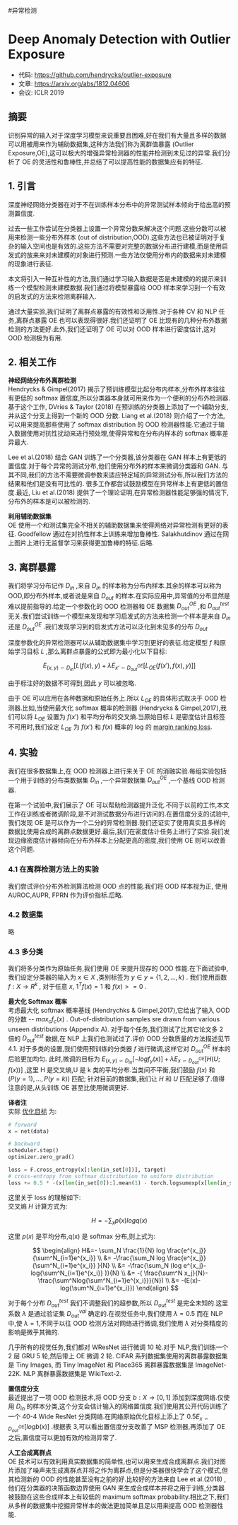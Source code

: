 #异常检测   

# Deep Anomaly Detection with Outlier Exposure
- 代码: <https://github.com/hendrycks/outlier-exposure>
- 文章: <https://arxiv.org/abs/1812.04606>
- 会议: ICLR 2019

## 摘要

识别异常的输入对于深度学习模型来说重要且困难,好在我们有大量且多样的数据可以用被用来作为辅助数据集,这种方法我们称为离群值暴露 (Outlier Exposure,OE),这可以极大的增强异常检测器的性能并检测到未见过的异常.我们分析了 OE 的灵活性和鲁棒性,并总结了可以提高性能的数据集应有的特征.

## 1. 引言

深度神经网络分类器在对于不在训练样本分布中的异常测试样本倾向于给出高的预测置信度.   

过去一些工作尝试在分类器上设置一个异常分数来解决这个问题.这些分数可以被用来检测一些分布外样本 (out of distribution,OOD).这些方法也已被证明对于复杂的输入空间也是有效的.这些方法不需要对完整的数据分布进行建模,而是使用启发式的放来来对未建模的对象进行预测.一些方法仅使用分布内的数据来对未建模的现象进行表征.  

本文将引入一种互补性的方法,我们通过学习输入数据是否是未建模的的提示来训练一个模型检测未建模数据.我们通过将模型暴露给 OOD 样本来学习到一个有效的启发式的方法来检测离群输入.

通过大量实验,我们证明了离群点暴露的有效性和泛用性.对于各种 CV 和 NLP 任务,离群点暴露 OE 也可以表现得很好.我们还证明了 OE 比现有的几种分布外数据检测的方法更好.此外,我们还证明了 OE 可以对 OOD 样本进行密度估计,这对 OOD 检测极为有用.

## 2. 相关工作

**神经网络分布外离群检测**  
Hendrycks & Gimpel(2017) 揭示了预训练模型比起分布内样本,分布外样本往往有更低的 softmax 置信度,所以分类器本身就可用来作为一个便利的分布外检测器.基于这个工作, DVries & Taylor (2018) 在预训练的分类器上添加了一个辅助分支,并从这个分支上得到一个新的 OOD 分数. Liang et al.(2018) 则介绍了一个方法,可以用来提高那些使用了 softmax distribution 的 OOD 检测器性能.它通过于输入数据使用对抗性扰动来进行预处理,使得异常和在分布内样本的 softmax 概率差异最大.

Lee et al.(2018) 结合 GAN 训练了一个分类器,该分类器在 GAN 样本上有更低的置信度.对于每个异常的测试分布,他们使用分布外的样本来微调分类器和 GAN. 与其不同,我们的方法不需要微调参数来适应特定域的异常测试分布,所以我们方法的结果和他们是没有可比性的. 很多工作都尝试鼓励模型在异常样本上有更低的置信度.最近, Liu et al.(2018) 提供了一个理论证明,在异常检测器性能足够强的情况下,分布外的样本是可以被检测的.  

**利用辅助数据集**  
OE 使用一个和测试集完全不相关的辅助数据集来使得网络对异常检测有更好的表征. Goodfellow 通过在对抗性样本上训练来增加鲁棒性. Salakhutdinov 通过在网上图片上进行无监督学习来获得更加鲁棒的特征.后略.   

## 3. 离群暴露

我们将学习分布记作 $D_{in}$ ,来自 $D_{in}$ 的样本称为分布内样本.其余的样本可以称为 OOD,即分布外样本,或者说是来自 $D_{out}$ 的样本.在实际应用中,异常值的分布显然是难以提前指导的.给定一个参数化的 OOD 检测器和 OE 数据集 $D^{OE}_{out}$ ,和 $D^{test}_{out}$ 无关.我们尝试训练一个模型来发现和学习启发式的方法来检测一个样本是来自 $D_{in}$ 还是 $D^{OE}_{out}$ .我们发现学习到的启发式方法可以泛化到未见多的分布 $D_{out}$  

深度参数化的异常检测器可以从辅助数据集中学习到更好的表征.给定模型 $f$ 和原始学习目标 $L$ ,那么离群点暴露的公式即为最小化以下目标:

$$
E_{{(x,y)} \backsim D_{in}} [L(f(x),y)+ \lambda E_{x' \backsim D^{OE}_{out}} [L_{OE}(f(x'),f(x),y)]]
$$

由于标注好的数据不可得到,因此 $y$ 可以被忽略.  

由于 OE 可以应用在各种数据和原始任务上.所以 $L_{OE}$ 的具体形式取决于 OOD 检测器.比如,当使用最大化 softmax 概率的检测器 (Hendrycks & Gimpel,2017),我们可以将 $L_{OE}$ 设置为 $f(x')$ 和平均分布的交叉熵.当原始目标 $L$ 是密度估计且标签不可用时,我们设定 $L_{OE}$ 为 $f(x')$ 和 $f(x)$ 概率的 log 的 [margin ranking loss](https://zhuanlan.zhihu.com/p/101143469).

## 4. 实验

我们在很多数据集上,在 OOD 检测器上进行来关于 OE 的消融实验.每组实验包括一个用于训练的分布类数据集 $D_{in}$ ,一个异常数据集 $D^{OE}_{out}$ ,一个基线 OOD 检测器.

在第一个试验中,我们展示了 OE 可以帮助检测器提升泛化.不同于以前的工作,本文工作在训练或者微调阶段,是不对测试数据分布进行访问的.在置信度分支的试验中,我们发现 OE 是可以作为一个二分的异常检测器.我们还证实了使用真实且多样的数据比使用合成的离群点数据更好.最后,我们在密度估计任务上进行了实验.我们发现边缘密度估计器倾向在分布外样本上分配更高的密度,我们使用 OE 则可以改善这个问题.  

### 4.1 在离群检测方法上的实验  

我们尝试评价分布外检测算法检测 OOD 点的性能.我们将 OOD 样本视为正, 使用 AUROC,AUPR, FPRN 作为评价指标.后略.

### 4.2 数据集

略

### 4.3 多分类

我们将多分类作为原始任务,我们使用 OE 来提升现存的 OOD 性能.在下面试验中,我们设定分类器的输入为 $x \in X$ ,类别标签为 $y \in y= \{ 1,2,…,k \}$ . 我们使用函数 $f: X \to R^k$ , 对于任意 $x$, $1^Tf(x) =1$ 和 $f(x) >= 0$ .

**最大化 Softmax 概率**  
考虑最大化 softmax 概率基线 (Hendrychks & Gimpel,2017),它给出了输入 OOD 的分数 -- $max_c f_c(x)$ . Out-of-distribution samples sre drawn from various unseen distributions (Appendix A). 对于每个任务,我们测试了比其它论文多 2 倍的 $D_{out}^{test}$ 数据,在 NLP 上我们也测试过了.评价 OOD 分数质量的方法描述见节 4.1. 对于多类的设置,我们使用预训练的分类器 $f$ 进行微调,这样它对 $D_{out}^{OE}$ 样本的后验更加均匀. 此时,微调的目标为 $E_{{(x,y)} \backsim D_{in}} [-log f_y(x)]+ \lambda E_{{x} \backsim D_{out}^{OE}} [H(U;f(x))]$ ,这里 H 是交叉熵,U 是 k 类的平均分布.当类间不平衡,我们鼓励 $f(x)$ 和 $(P(y=1),…,P(y=k))$ 匹配; 针对目前的数据集,我们让 $H$ 和 $U$ 匹配足够了.值得注意的是,从头训练 OE 甚至比使用微调更好.   

**译者注**   
实际 [优化目标](https://github.com/hendrycks/outlier-exposure/blob/39e30940a81200f4d33ad2ade01a67ed4b9d7024/CIFAR/oe_tune.py#L174) 为:

```python
# forward
x = net(data)

# backward
scheduler.step()
optimizer.zero_grad()

loss = F.cross_entropy(x[:len(in_set[0])], target)
# cross-entropy from softmax distribution to uniform distribution
loss += 0.5 * -(x[len(in_set[0]):].mean(1) - torch.logsumexp(x[len(in_set[0]):], dim=1)).mean()
```

这里关于 loss 的理解如下:   
交叉熵 $H$ 计算方式为:  

$$
H=- \sum_x p(x) log q(x)  \tag{1}
$$

这里 $p(x)$ 是平均分布,q(x) 是 softmax 分布,则上式为:

$$
\begin{align}
H&=- \sum_N \frac{1}{N} log \frac{e^{x_j}}{\sum^N_{i=1}e^{x_i}}  \\
&= -\frac{\sum_N log \frac{e^{x_j}}{\sum^N_{i=1}e^{x_i}} }{N}  \\
&= -\frac{\sum_N (log e^{x_j}-log{\sum^N_{i=1}e^{x_i}} )}{N}  \\
&= -( \frac{\sum^N x_j}{N}-\frac{\sum^Nlog{\sum^N_{i=1}e^{x_i}}}{N})  \\
&= -(E(x)-log{\sum^N_{i=1}e^{x_i}})
\end{align}
$$

对于每个分布 $D_{out}^{test}$ 我们不调整我们的超参数,所以 $D_{out}^{test}$ 是完全未知的.这里系数 $\lambda$ 是通过验证集 $D_{out}^{val}$ 确定的.在视觉任务中,我们使用 $\lambda =0.5$ 而在 NLP 中,使 $\lambda=1$,不同于以往 OOD 检测方法对网络进行微调,我们使用 $\lambda$ 对分类精度的影响是微乎其微的.

几乎所有的视觉任务,我们都对 WResNet 进行微调 10 轮.对于 NLP,我们训练一个 2 层 GRU 5 轮,然后带上 OE 微调 2 轮. CIFAR 系列数据集使用的离群暴露数据集是 Tiny Images, 而 Tiny ImageNet 和 Place365 离群暴露数据集是 ImageNet-22K. NLP 离群暴露数据集是 WikiText-2.

**置信度分支**  
最近提出了一项 OOD 检测技术,将 OOD 分支 $b:X \to [0,1]$ 添加到深度网络.仅使用 $D_{in}$ 的样本分类,这个分支会估计输入的网络置信度.我们使用其公开代码训练了一个 40-4 Wide ResNet 分类网络.在网络原始优化目标上添上了 $0.5 E_{{x} \backsim D_{out}^{OE}} [logb(x)]$ .根据表 3,可以看出置信度分支改善了 MSP 检测器,再添加了 OE 之后,置信度可以更加有效的检测异常了.

**人工合成离群点**  
OE 技术可以有效利用真实数据集的简单性,也可以用来生成合成离群点.我们对图片添加了噪声来生成离群点并将之作为离群点,但是分类器很快学会了这个模式,但其检测新的 OOD 的性能甚至没有之前的好.比较好的方法来自 Lee et al.(2018) ,他们在分类器的决策函数边界使用 GAN 来生成合成样本并将之用于训练,分类器被鼓励在这些合成样本上有较低的 maximum softmax probability.相比之下,我们从多样的数据集中挖掘异常样本的做法更加简单且足以用来提高 OOD 检测器性能.
